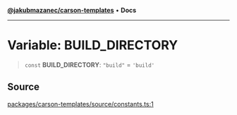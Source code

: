 [**@jakubmazanec/carson-templates**](../README.md) • **Docs**

---

# Variable: BUILD_DIRECTORY

> `const` **BUILD_DIRECTORY**: `"build"` = `'build'`

## Source

[packages/carson-templates/source/constants.ts:1](https://github.com/jakubmazanec/tools/blob/2f8bfe433bf76006231c1e3b5197238029672b8c/packages/carson-templates/source/constants.ts#L1)
